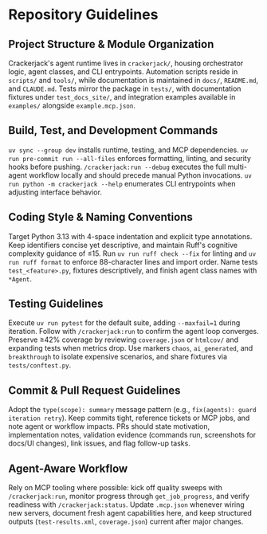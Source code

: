 # Repository Guidelines

## Project Structure & Module Organization

Crackerjack's agent runtime lives in `crackerjack/`, housing orchestrator logic, agent classes, and CLI entrypoints. Automation scripts reside in `scripts/` and `tools/`, while documentation is maintained in `docs/`, `README.md`, and `CLAUDE.md`. Tests mirror the package in `tests/`, with documentation fixtures under `test_docs_site/`, and integration examples available in `examples/` alongside `example.mcp.json`.

## Build, Test, and Development Commands

`uv sync --group dev` installs runtime, testing, and MCP dependencies. `uv run pre-commit run --all-files` enforces formatting, linting, and security hooks before pushing. `/crackerjack:run --debug` executes the full multi-agent workflow locally and should precede manual Python invocations. `uv run python -m crackerjack --help` enumerates CLI entrypoints when adjusting interface behavior.

## Coding Style & Naming Conventions

Target Python 3.13 with 4-space indentation and explicit type annotations. Keep identifiers concise yet descriptive, and maintain Ruff's cognitive complexity guidance of ≤15. Run `uv run ruff check --fix` for linting and `uv run ruff format` to enforce 88-character lines and import order. Name tests `test_<feature>.py`, fixtures descriptively, and finish agent class names with `*Agent`.

## Testing Guidelines

Execute `uv run pytest` for the default suite, adding `--maxfail=1` during iteration. Follow with `/crackerjack:run` to confirm the agent loop converges. Preserve ≥42% coverage by reviewing `coverage.json` or `htmlcov/` and expanding tests when metrics drop. Use markers `chaos`, `ai_generated`, and `breakthrough` to isolate expensive scenarios, and share fixtures via `tests/conftest.py`.

## Commit & Pull Request Guidelines

Adopt the `type(scope): summary` message pattern (e.g., `fix(agents): guard iteration retry`). Keep commits tight, reference tickets or MCP jobs, and note agent or workflow impacts. PRs should state motivation, implementation notes, validation evidence (commands run, screenshots for docs/UI changes), link issues, and flag follow-up tasks.

## Agent-Aware Workflow

Rely on MCP tooling where possible: kick off quality sweeps with `/crackerjack:run`, monitor progress through `get_job_progress`, and verify readiness with `/crackerjack:status`. Update `.mcp.json` whenever wiring new servers, document fresh agent capabilities here, and keep structured outputs (`test-results.xml`, `coverage.json`) current after major changes.
